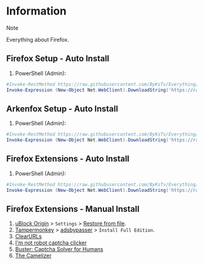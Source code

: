 # Information

> [!NOTE]
> Everything about Firefox.

## Firefox Setup - Auto Install

1. PowerShell (Admin):

```powershell
#Invoke-RestMethod https://raw.githubusercontent.com/ByKsTv/Everything/main/Windows/Firefox/Download.ps1 | Invoke-Expression
Invoke-Expression (New-Object Net.WebClient).DownloadString('https://raw.githubusercontent.com/ByKsTv/Everything/main/Windows/Firefox/Download.ps1')

```

## Arkenfox Setup - Auto Install

1. PowerShell (Admin):

```powershell
#Invoke-RestMethod https://raw.githubusercontent.com/ByKsTv/Everything/main/Windows/Firefox/Arkenfox.ps1 | Invoke-Expression
Invoke-Expression (New-Object Net.WebClient).DownloadString('https://raw.githubusercontent.com/ByKsTv/Everything/main/Windows/Firefox/Arkenfox.ps1')

```

## Firefox Extensions - Auto Install

1. PowerShell (Admin):

```powershell
#Invoke-RestMethod https://raw.githubusercontent.com/ByKsTv/Everything/main/Windows/Firefox/Extensions.ps1 | Invoke-Expression
Invoke-Expression (New-Object Net.WebClient).DownloadString('https://raw.githubusercontent.com/ByKsTv/Everything/main/Windows/Firefox/Extensions.ps1')

```

## Firefox Extensions - Manual Install

1. [uBlock Origin](https://addons.mozilla.org/en-US/firefox/addon/ublock-origin/) > `Settings` > [Restore from file](https://raw.githubusercontent.com/ByKsTv/Everything/main/Windows/uBlock_Origin/Backup.txt).
1. [Tampermonkey](https://addons.mozilla.org/en-US/firefox/addon/tampermonkey/) > [adsbypasser](https://adsbypasser.github.io/) > `Install Full Edition`.
1. [ClearURLs](https://addons.mozilla.org/en-US/firefox/addon/clearurls/)
1. [I'm not robot captcha clicker](https://addons.mozilla.org/en-US/firefox/addon/i-m-not-robot-captcha-clicker/)
1. [Buster: Captcha Solver for Humans](https://addons.mozilla.org/en-US/firefox/addon/buster-captcha-solver/)
1. [The Camelizer](https://addons.mozilla.org/en-US/firefox/addon/the-camelizer-price-history-ch/)

